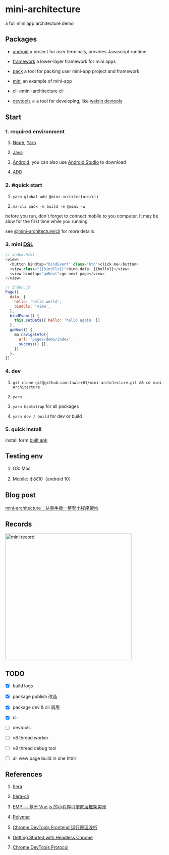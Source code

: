# mini-architecture

a full mini app architecture demo

## Packages

- [android](https://github.com/lawler61/mini-architecture/tree/master/android) a project for user terminals, provides Javascript runtime

- [framework](https://github.com/lawler61/mini-architecture/tree/master/framework) a lower-layer framework for mini apps

- [pack](https://github.com/lawler61/mini-architecture/tree/master/pack) a tool for packing user mini-app project and framework

- [mini](https://github.com/lawler61/mini-architecture/tree/master/mini) an example of mini-app

- [cli](https://github.com/lawler61/mini-architecture/tree/master/cli) 🔥mini-architecture cli

- [devtools](https://github.com/lawler61/mini-architecture/tree/master/devtools) 🔥 a tool for developing, like [weixin devtools](https://developers.weixin.qq.com/miniprogram/dev/devtools/devtools.html)

## Start

### 1. required environment

1. [Node](https://nodejs.org/zh-cn/), [Yarn](https://yarn.bootcss.com/)

2. [Java](https://www.oracle.com/cn/java/technologies/javase/javase-jdk8-downloads.html)

3. [Android](https://developer.android.com/studio/releases/platform-tools), you can also use [Android Studio](https://developer.android.com/studio/?hl=zh-cn) to download

4. [ADB](https://developer.android.com/studio/command-line/adb?hl=zh-cn)

### 2. 🔥quick start

1. `yarn global add @mini-architecture/cli`

2. `ma-cli pack -m build -e @mini -w`

before you run, don't forget to connect mobile to you computer. It may be slow for the first time while you running

see [@mini-architecture/cli](https://github.com/lawler61/mini-architecture/tree/master/cli) for more details

### 3. mini [DSL](https://en.wikipedia.org/wiki/Domain-specific_language)

```js
// index.html
<view>
  <button bindtap="bindEvent" class="btn">click me</button>
  <view class="{{bindCls}}">bind-data: {{hello}}</view>
  <view bindtap="goNext">go next page</view>
</view>

// index.js
Page({
  data: {
    hello: 'hello world',
    bindCls: 'view',
  },
  bindEvent() {
    this.setData({ hello: 'hello again' })
  },
  goNext() {
    ma.navigateTo({
      url: 'pages/demo/index',
      success() {},
    })
  },
})
```

### 4. dev

1. `git clone git@github.com:lawler61/mini-architecture.git && cd mini-architecture`

2. `yarn`

3. `yarn bootstrap` for all packages

4. `yarn dev / build` for dev or build

### 5. quick install

install form [built apk](./mini-demo.apk)

## Testing env

1. OS: Mac

2. Mobile: 小米10（android 10）

## Blog post

[mini-architecture：从零手撸一整套小程序架构](https://github.com/lawler61/blog/blob/master/js/mini-architecture/index.md)

## Records

<image src="./record.gif" width=400 alt="mini record" />

## TODO

- [x] build logs

- [x] package publish 改造

- [x] package dev & cli 调用

- [x] cli

- [ ] devtools

- [ ] v8 thread worker

- [ ] v8 thread debug tool

- [ ] all view page build in one html

## References

1. [hera](https://github.com/weidian-inc/hera)

2. [hera-cli](https://github.com/weidian-inc/hera-cli)

3. [EMP — 基于 Vue.js 的小程序引擎底层框架实现](https://zhaomenghuan.js.org/blog/what-is-emp.html)

4. [Polymer](https://polymer-library.polymer-project.org/3.0/docs/about_30)

5. [Chrome DevTools Frontend 运行原理浅析](https://zhaomenghuan.js.org/blog/chrome-devtools-frontend-analysis-of-principle.html)

6. [Getting Started with Headless Chrome](https://developers.google.com/web/updates/2017/04/headless-chrome)

7. [Chrome DevTools Protocol](https://chromedevtools.github.io/devtools-protocol/)
